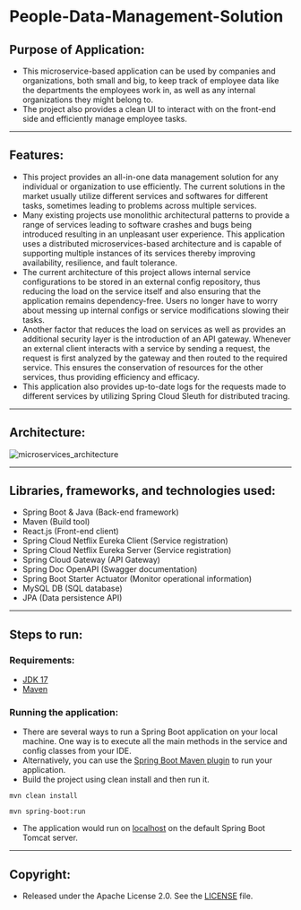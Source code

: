 # People-Data-Management-Solution  
  
  
## Purpose of Application:  
- This microservice-based application can be used by companies and organizations, both small and big, to keep track of employee data like the departments the employees work in, as well as any internal organizations they might belong to.  
- The project also provides a clean UI to interact with on the front-end side and efficiently manage employee tasks.  
  
<hr>  

## Features:  
- This project provides an all-in-one data management solution for any individual or organization to use efficiently. The current solutions in the market usually utilize different services and softwares for different tasks, sometimes leading to problems across multiple services.
- Many existing projects use monolithic architectural patterns to provide a range of services leading to software crashes and bugs being introduced resulting in an unpleasant user experience. This application uses a distributed microservices-based architecture and is capable of supporting multiple instances of its services thereby improving availability, resilience, and fault tolerance.  
- The current architecture of this project allows internal service configurations to be stored in an external config repository, thus reducing the load on the service itself and also ensuring that the application remains dependency-free. Users no longer have to worry about messing up internal configs or service modifications slowing their tasks.  
- Another factor that reduces the load on services as well as provides an additional security layer is the introduction of an API gateway. Whenever an external client interacts with a service by sending a request, the request is first analyzed by the gateway and then routed to the required service. This ensures the conservation of resources for the other services, thus providing efficiency and efficacy.  
- This application also provides up-to-date logs for the requests made to different services by utilizing Spring Cloud Sleuth for distributed tracing.  
  
<hr>  
  
## Architecture:  
  
![microservices_architecture](https://github.com/AdwaitKulkarni58/Company-Management-Application/assets/65598707/0def0c95-dfdb-40c0-9e8b-a3a0b296fd51)  
  
<hr>  
  
## Libraries, frameworks, and technologies used:  
- Spring Boot & Java (Back-end framework)  
- Maven (Build tool)  
- React.js (Front-end client)  
- Spring Cloud Netflix Eureka Client (Service registration)  
- Spring Cloud Netflix Eureka Server (Service registration)  
- Spring Cloud Gateway (API Gateway)  
- Spring Doc OpenAPI (Swagger documentation)  
- Spring Boot Starter Actuator (Monitor operational information)  
- MySQL DB (SQL database)  
- JPA (Data persistence API)  

<hr>  
  
## Steps to run:  
  
### Requirements:  
  - [JDK 17](https://www.oracle.com/ca-en/java/technologies/downloads/#java17)  
  - [Maven](https://maven.apache.org/)  
    
### Running the application:  
  - There are several ways to run a Spring Boot application on your local machine. One way is to execute all the main methods in the service and config classes from your IDE.  
  - Alternatively, you can use the [Spring Boot Maven plugin](https://docs.spring.io/spring-boot/docs/current/reference/html/build-tool-plugins.html#build-tool-plugins.maven) to run your application.  
  - Build the project using clean install and then run it.  
  ```shell
  mvn clean install
  ```  
  ```shell
  mvn spring-boot:run
  ```  
  - The application would run on [localhost](http://localhost:8080) on the default Spring Boot Tomcat server.  
    
  <hr>  
    
  ## Copyright:  
  - Released under the Apache License 2.0. See the [LICENSE](https://github.com/AdwaitKulkarni58/company-management-application/blob/master/LICENSE) file.

